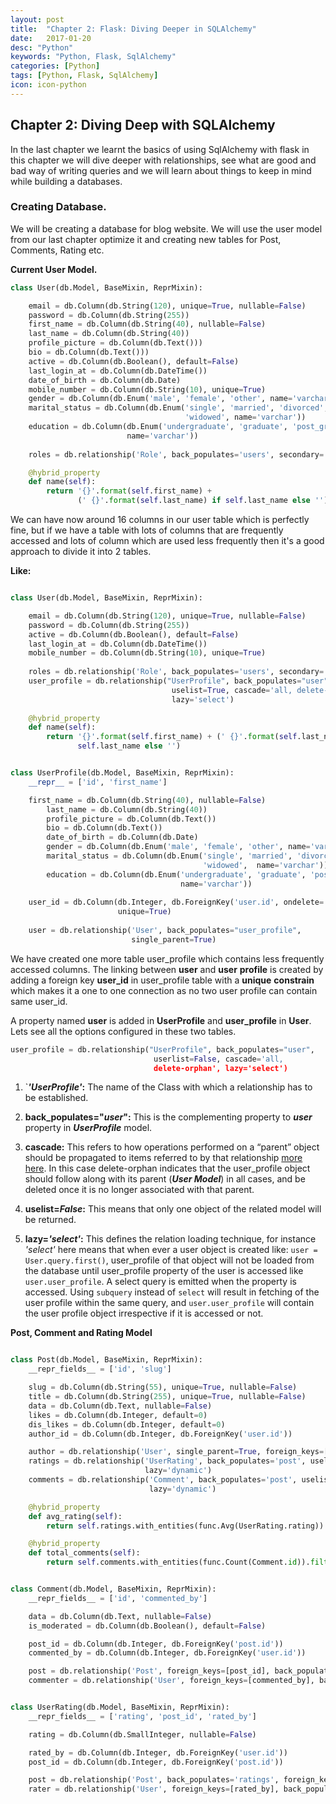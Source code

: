 ```yaml
---
layout: post
title:  "Chapter 2: Flask: Diving Deeper in SQLAlchemy"
date:   2017-01-20
desc: "Python"
keywords: "Python, Flask, SqlAlchemy"
categories: [Python]
tags: [Python, Flask, SqlAlchemy]
icon: icon-python
---
```



## Chapter 2: Diving Deep with SQLAlchemy


In the last chapter we learnt the basics of using SqlAlchemy with flask in this chapter we will dive deeper with relationships, see what are good and bad way of writing queries and we will learn about things to keep in mind while building a databases.

###  Creating Database.

We will be creating a database for blog website. We will use the user model from our last chapter optimize it and creating new tables for Post, Comments, Rating etc.

 **Current User Model.**

``` python
class User(db.Model, BaseMixin, ReprMixin):

	email = db.Column(db.String(120), unique=True, nullable=False)
	password = db.Column(db.String(255))
	first_name = db.Column(db.String(40), nullable=False)
	last_name = db.Column(db.String(40))
	profile_picture = db.Column(db.Text()))
	bio = db.Column(db.Text()))
	active = db.Column(db.Boolean(), default=False)
	last_login_at = db.Column(db.DateTime())
	date_of_birth = db.Column(db.Date)
	mobile_number = db.Column(db.String(10), unique=True)
	gender = db.Column(db.Enum('male', 'female', 'other', name='varchar'))
	marital_status = db.Column(db.Enum('single', 'married', 'divorced',
									   'widowed', name='varchar'))
	education = db.Column(db.Enum('undergraduate', 'graduate', 'post_graduate', 
						  name='varchar'))
	
	roles = db.relationship('Role', back_populates='users', secondary='user_role')

	@hybrid_property
	def name(self):
		return '{}'.format(self.first_name) + 
			   (' {}'.format(self.last_name) if self.last_name else '')

```

We can have now around 16 columns in our user table which is perfectly fine, but if we have a table with lots of columns that are frequently accessed and lots of column which are used less frequently then it's a good approach to divide it into 2 tables.

**Like:**

``` python

class User(db.Model, BaseMixin, ReprMixin):

	email = db.Column(db.String(120), unique=True, nullable=False)
	password = db.Column(db.String(255))
	active = db.Column(db.Boolean(), default=False)
	last_login_at = db.Column(db.DateTime())
	mobile_number = db.Column(db.String(10), unique=True)
	
	roles = db.relationship('Role', back_populates='users', secondary='user_role')
	user_profile = db.relationship("UserProfile", back_populates="user", 
									uselist=True, cascade='all, delete-orphan', 
									lazy='select')
	                               
	@hybrid_property
	def name(self):
		return '{}'.format(self.first_name) + (' {}'.format(self.last_name) if 
			   self.last_name else '')


class UserProfile(db.Model, BaseMixin, ReprMixin):
	__repr__ = ['id', 'first_name']

	first_name = db.Column(db.String(40), nullable=False)
		last_name = db.Column(db.String(40))
		profile_picture = db.Column(db.Text())
		bio = db.Column(db.Text())
		date_of_birth = db.Column(db.Date)
		gender = db.Column(db.Enum('male', 'female', 'other', name='varchar'))
		marital_status = db.Column(db.Enum('single', 'married', 'divorced',
										   'widowed',  name='varchar'))
		education = db.Column(db.Enum('undergraduate', 'graduate', 'post_graduate', 
									  name='varchar'))
	
	user_id = db.Column(db.Integer, db.ForeignKey('user.id', ondelete='CASCADE'), 
						unique=True)
	
	user = db.relationship('User', back_populates="user_profile",
						   single_parent=True)
```

We have created one more table user_profile which contains less frequently accessed columns. The linking between **user** and **user** **profile** is created by adding a foreign key **user_id** in user_profile table with a **unique** **constrain** which makes it a one to one connection as no two user profile can contain same user_id. 

A property named **user** is added in **UserProfile** and **user_profile** in **User**. Lets see all the options configured in these two tables.

``` python
user_profile = db.relationship("UserProfile", back_populates="user", 
								userlist=False, cascade='all,
								delete-orphan', lazy='select')
```

1. `***'UserProfile'*:** The name of the Class with which a relationship has to be established.

2.  **back_populates="*user*":** This is the complementing property to ***user*** property in ***UserProfile*** model.

3.  **cascade:** This refers to how operations performed on a “parent” object should be propagated to items referred to by that relationship [more here](http://docs.sqlalchemy.org/en/latest/orm/cascades.html#unitofwork-cascades).
In this case delete-orphan indicates that the user_profile object should follow along with its parent (***User Model***) in all cases, and be deleted once it is no longer associated with that parent.

4. **uselist=*False*:**  This means that only one object of the related model will be returned.

5.  **lazy=*'select'*:** This defines the relation loading technique, for instance *'select'* here means that when ever a user object is created like: `user = User.query.first()`,  user_profile of that object will not be loaded from the database until user_profile property of the user is accessed like `user.user_profile`.  A select query is emitted when the property is accessed. Using `subquery` instead of `select` will result in fetching of the user profile within the same query, and `user.user_profile` will contain the user profile object irrespective if it is accessed or not.


**Post, Comment and Rating Model**

``` python

class Post(db.Model, BaseMixin, ReprMixin):
    __repr_fields__ = ['id', 'slug']

    slug = db.Column(db.String(55), unique=True, nullable=False)
    title = db.Column(db.String(255), unique=True, nullable=False)
    data = db.Column(db.Text, nullable=False)
    likes = db.Column(db.Integer, default=0)
    dis_likes = db.Column(db.Integer, default=0)
    author_id = db.Column(db.Integer, db.ForeignKey('user.id'))

    author = db.relationship('User', single_parent=True, foreign_keys=[author_id])
    ratings = db.relationship('UserRating', back_populates='post', uselist=True,
                              lazy='dynamic')
    comments = db.relationship('Comment', back_populates='post', uselist=True,
                               lazy='dynamic')

    @hybrid_property
    def avg_rating(self):
        return self.ratings.with_entities(func.Avg(UserRating.rating)).filter(UserRating.post_id == self.id).scalar()

    @hybrid_property
    def total_comments(self):
        return self.comments.with_entities(func.Count(Comment.id)).filter(Comment.post_id == self.id).scalar()


class Comment(db.Model, BaseMixin, ReprMixin):
    __repr_fields__ = ['id', 'commented_by']

    data = db.Column(db.Text, nullable=False)
    is_moderated = db.Column(db.Boolean(), default=False)

    post_id = db.Column(db.Integer, db.ForeignKey('post.id'))
    commented_by = db.Column(db.Integer, db.ForeignKey('user.id'))

    post = db.relationship('Post', foreign_keys=[post_id], back_populates='comments')
    commenter = db.relationship('User', foreign_keys=[commented_by], back_populates='comments')


class UserRating(db.Model, BaseMixin, ReprMixin):
    __repr_fields__ = ['rating', 'post_id', 'rated_by']

    rating = db.Column(db.SmallInteger, nullable=False)

    rated_by = db.Column(db.Integer, db.ForeignKey('user.id'))
    post_id = db.Column(db.Integer, db.ForeignKey('post.id'))

    post = db.relationship('Post', back_populates='ratings', foreign_keys=[post_id])
    rater = db.relationship('User', foreign_keys=[rated_by], back_populates='ratings')

```
